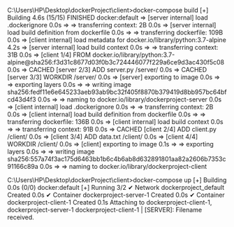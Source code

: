 C:\\Users\\HP\\Desktop\\dockerProject\\client\>docker-compose build
\[+\] Building 4.6s (15/15) FINISHED docker:default =\> \[server
internal\] load .dockerignore 0.0s =\> =\> transferring context: 2B 0.0s
=\> \[server internal\] load build definition from dockerfile 0.0s =\>
=\> transferring dockerfile: 109B 0.0s =\> \[client internal\] load
metadata for docker.io/library/python:3.7-alpine 4.2s =\> \[server
internal\] load build context 0.0s =\> =\> transferring context: 31B
0.0s =\> \[client 1/4\] FROM
docker.io/library/python:3.7-alpine@sha256:f3d31c8677d03f0b3c724446077f229a6ce9d3ac430f5c08
0.0s =\> CACHED \[server 2/3\] ADD server.py /server/ 0.0s =\> CACHED
\[server 3/3\] WORKDIR /server/ 0.0s =\> \[server\] exporting to image
0.0s =\> =\> exporting layers 0.0s =\> =\> writing image
sha256:fedf11e6e645233aeb93ab9bc32f405f8870b379419d8bb957bc64bfcd43d4f3
0.0s =\> =\> naming to docker.io/library/dockerproject-server 0.0s =\>
\[client internal\] load .dockerignore 0.0s =\> =\> transferring
context: 2B 0.0s =\> \[client internal\] load build definition from
dockerfile 0.0s =\> =\> transferring dockerfile: 136B 0.0s =\> \[client
internal\] load build context 0.0s =\> =\> transferring context: 91B
0.0s =\> CACHED \[client 2/4\] ADD client.py /client/ 0.0s =\> \[client
3/4\] ADD data.txt /client/ 0.0s =\> \[client 4/4\] WORKDIR /client/
0.0s =\> \[client\] exporting to image 0.1s =\> =\> exporting layers
0.0s =\> =\> writing image
sha256:557a74f3ac175d6463bb1b6c4b6ab8d632891801aa82a2606b7353c91166c89a
0.0s =\> =\> naming to docker.io/library/dockerproject-client

C:\\Users\\HP\\Desktop\\dockerProject\\client\>docker-compose up \[+\]
Building 0.0s (0/0) docker:default \[+\] Running 3/2 ✔ Network
dockerproject_default Created 0.0s ✔ Container dockerproject-server-1
Created 0.0s ✔ Container dockerproject-client-1 Created 0.1s Attaching
to dockerproject-client-1, dockerproject-server-1 dockerproject-client-1
\| \[SERVER\]: Filename received.
